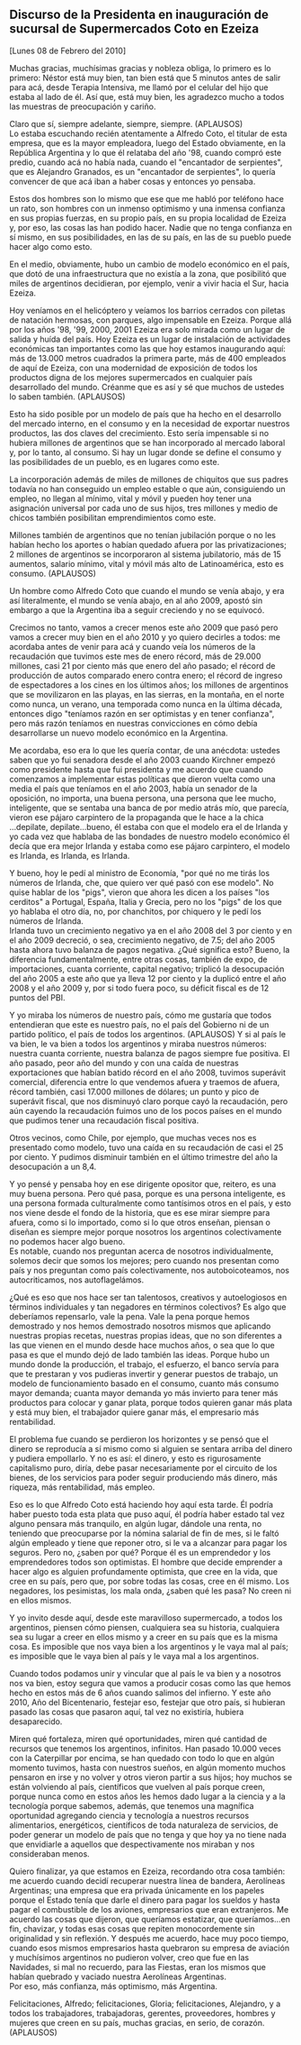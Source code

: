 Discurso de la Presidenta en inauguración de sucursal de Supermercados Coto en Ezeiza
-------------------------------------------------------------------------------------

[Lunes 08 de Febrero del 2010]

Muchas gracias, muchísimas gracias y nobleza obliga, lo primero es lo
primero: Néstor está muy bien, tan bien está que 5 minutos antes de
salir para acá, desde Terapia Intensiva, me llamó por el celular del
hijo que estaba al lado de él. Así que, está muy bien, les agradezco
mucho a todos las muestras de preocupación y cariño.

Claro que sí, siempre adelante, siempre, siempre. (APLAUSOS)\
 Lo estaba escuchando recién atentamente a Alfredo Coto, el titular de
esta empresa, que es la mayor empleadora, luego del Estado obviamente,
en la República Argentina y lo que él relataba del año '98, cuando
compró este predio, cuando acá no había nada, cuando el "encantador de
serpientes", que es Alejandro Granados, es un "encantador de
serpientes", lo quería convencer de que acá iban a haber cosas y
entonces yo pensaba.

Estos dos hombres son lo mismo que ese que me habló por teléfono hace un
rato, son hombres con un inmenso optimismo y una inmensa confianza en
sus propias fuerzas, en su propio país, en su propia localidad de Ezeiza
y, por eso, las cosas las han podido hacer. Nadie que no tenga confianza
en sí mismo, en sus posibilidades, en las de su país, en las de su
pueblo puede hacer algo como esto.

En el medio, obviamente, hubo un cambio de modelo económico en el país,
que dotó de una infraestructura que no existía a la zona, que posibilitó
que miles de argentinos decidieran, por ejemplo, venir a vivir hacia el
Sur, hacia Ezeiza.

Hoy veníamos en el helicóptero y veíamos los barrios cerrados con
piletas de natación hermosas, con parques, algo impensable en Ezeiza.
Porque allá por los años '98, '99, 2000, 2001 Ezeiza era solo mirada
como un lugar de salida y huída del país. Hoy Ezeiza es un lugar de
instalación de actividades económicas tan importantes como las que hoy
estamos inaugurando aquí: más de 13.000 metros cuadrados la primera
parte, más de 400 empleados de aquí de Ezeiza, con una modernidad de
exposición de todos los productos digna de los mejores supermercados en
cualquier país desarrollado del mundo. Créanme que es así y sé que
muchos de ustedes lo saben también. (APLAUSOS)

Esto ha sido posible por un modelo de país que ha hecho en el desarrollo
del mercado interno, en el consumo y en la necesidad de exportar
nuestros productos, las dos claves del crecimiento. Esto sería
impensable si no hubiera millones de argentinos que se han incorporado
al mercado laboral y, por lo tanto, al consumo. Si hay un lugar donde se
define el consumo y las posibilidades de un pueblo, es en lugares como
este.

La incorporación además de miles de millones de chiquitos que sus padres
todavía no han conseguido un empleo estable o que aún, consiguiendo un
empleo, no llegan al mínimo, vital y móvil y pueden hoy tener una
asignación universal por cada uno de sus hijos, tres millones y medio de
chicos también posibilitan emprendimientos como este.

Millones también de argentinos que no tenían jubilación porque o no les
habían hecho los aportes o habían quedado afuera por las
privatizaciones; 2 millones de argentinos se incorporaron al sistema
jubilatorio, más de 15 aumentos, salario mínimo, vital y móvil más alto
de Latinoamérica, esto es consumo. (APLAUSOS)

Un hombre como Alfredo Coto que cuando el mundo se venía abajo, y era
así literalmente, el mundo se venía abajo, en al año 2009, apostó sin
embargo a que la Argentina iba a seguir creciendo y no se equivocó.

Crecimos no tanto, vamos a crecer menos este año 2009 que pasó pero
vamos a crecer muy bien en el año 2010 y yo quiero decirles a todos: me
acordaba antes de venir para acá y cuando veía los números de la
recaudación que tuvimos este mes de enero récord, más de 29.000
millones, casi 21 por ciento más que enero del año pasado; el récord de
producción de autos comparado enero contra enero; el récord de ingreso
de espectadores a los cines en los últimos años; los millones de
argentinos que se movilizaron en las playas, en las sierras, en la
montaña, en el norte como nunca, un verano, una temporada como nunca en
la última década, entonces digo "teníamos razón en ser optimistas y en
tener confianza", pero más razón teníamos en nuestras convicciones en
cómo debía desarrollarse un nuevo modelo económico en la Argentina.

Me acordaba, eso era lo que les quería contar, de una anécdota: ustedes
saben que yo fui senadora desde el año 2003 cuando Kirchner empezó como
presidente hasta que fui presidenta y me acuerdo que cuando comenzamos a
implementar estas políticas que dieron vuelta como una media el país que
teníamos en el año 2003, había un senador de la oposición, no importa,
una buena persona, una persona que lee mucho, inteligente, que se
sentaba una banca de por medio atrás mío, que parecía, vieron ese pájaro
carpintero de la propaganda que le hace a la chica ...depilate,
depilate...bueno, él estaba con que el modelo era el de Irlanda y yo
cada vez que hablaba de las bondades de nuestro modelo económico él
decía que era mejor Irlanda y estaba como ese pájaro carpintero, el
modelo es Irlanda, es Irlanda, es Irlanda.

Y bueno, hoy le pedí al ministro de Economía, "por qué no me tirás los
números de Irlanda, che, que quiero ver qué pasó con ese modelo". No
quise hablar de los "pigs", vieron que ahora les dicen a los países "los
cerditos" a Portugal, España, Italia y Grecia, pero no los "pigs" de los
que yo hablaba el otro día, no, por chanchitos, por chiquero y le pedí
los números de Irlanda.\
 Irlanda tuvo un crecimiento negativo ya en el año 2008 del 3 por ciento
y en el año 2009 decreció, o sea, crecimiento negativo, de 7.5; del año
2005 hasta ahora tuvo balanza de pagos negativa. ¿Qué significa esto?
Bueno, la diferencia fundamentalmente, entre otras cosas, también de
expo, de importaciones, cuanta corriente, capital negativo; triplicó la
desocupación del año 2005 a este año que ya lleva 12 por ciento y la
duplicó entre el año 2008 y el año 2009 y, por si todo fuera poco, su
déficit fiscal es de 12 puntos del PBI.

Y yo miraba los números de nuestro país, cómo me gustaría que todos
entendieran que este es nuestro país, no el país del Gobierno ni de un
partido político, el país de todos los argentinos. (APLAUSOS) Y si al
país le va bien, le va bien a todos los argentinos y miraba nuestros
números: nuestra cuanta corriente, nuestra balanza de pagos siempre fue
positiva. El año pasado, peor año del mundo y con una caída de nuestras
exportaciones que habían batido récord en el año 2008, tuvimos superávit
comercial, diferencia entre lo que vendemos afuera y traemos de afuera,
récord también, casi 17.000 millones de dólares; un punto y pico de
superávit fiscal, que nos disminuyó claro porque cayó la recaudación,
pero aún cayendo la recaudación fuimos uno de los pocos países en el
mundo que pudimos tener una recaudación fiscal positiva.

Otros vecinos, como Chile, por ejemplo, que muchas veces nos es
presentado como modelo, tuvo una caída en su recaudación de casi el 25
por ciento. Y pudimos disminuir también en el último trimestre del año
la desocupación a un 8,4.

Y yo pensé y pensaba hoy en ese dirigente opositor que, reitero, es una
muy buena persona. Pero qué pasa, porque es una persona inteligente, es
una persona formada culturalmente como tantísimos otros en el país, y
esto nos viene desde el fondo de la historia, que es ese mirar siempre
para afuera, como si lo importado, como si lo que otros enseñan, piensan
o diseñan es siempre mejor porque nosotros los argentinos colectivamente
no podemos hacer algo bueno.\
 Es notable, cuando nos preguntan acerca de nosotros individualmente,
solemos decir que somos los mejores; pero cuando nos presentan como país
y nos preguntan como país colectivamente, nos autoboicoteamos, nos
autocriticamos, nos autoflagelámos.

¿Qué es eso que nos hace ser tan talentosos, creativos y autoelogiosos
en términos individuales y tan negadores en términos colectivos? Es algo
que deberíamos repensarlo, vale la pena. Vale la pena porque hemos
demostrado y nos hemos demostrado nosotros mismos que aplicando nuestras
propias recetas, nuestras propias ideas, que no son diferentes a las que
vienen en el mundo desde hace muchos años, o sea que lo que pasa es que
el mundo dejó de lado también las ideas. Porque hubo un mundo donde la
producción, el trabajo, el esfuerzo, el banco servía para que te
prestaran y vos pudieras invertir y generar puestos de trabajo, un
modelo de funcionamiento basado en el consumo, cuanto más consumo mayor
demanda; cuanta mayor demanda yo más invierto para tener más productos
para colocar y ganar plata, porque todos quieren ganar más plata y está
muy bien, el trabajador quiere ganar más, el empresario más
rentabilidad.

El problema fue cuando se perdieron los horizontes y se pensó que el
dinero se reproducía a sí mismo como si alguien se sentara arriba del
dinero y pudiera empollarlo. Y no es así: el dinero, y esto es
rigurosamente capitalismo puro, diría, debe pasar necesariamente por el
circuito de los bienes, de los servicios para poder seguir produciendo
más dinero, más riqueza, más rentabilidad, más empleo.

Eso es lo que Alfredo Coto está haciendo hoy aquí esta tarde. Él podría
haber puesto toda esta plata que puso aquí, él podría haber estado tal
vez alguno pensara más tranquilo, en algún lugar, dándole una renta, no
teniendo que preocuparse por la nómina salarial de fin de mes, si le
faltó algún empleado y tiene que reponer otro, si le va a alcanzar para
pagar los seguros. Pero no, ¿saben por qué? Porque él es un emprendedor
y los emprendedores todos son optimistas. El hombre que decide emprender
a hacer algo es alguien profundamente optimista, que cree en la vida,
que cree en su país, pero que, por sobre todas las cosas, cree en él
mismo. Los negadores, los pesimistas, los mala onda, ¿saben qué les
pasa? No creen ni en ellos mismos.

Y yo invito desde aquí, desde este maravilloso supermercado, a todos los
argentinos, piensen cómo piensen, cualquiera sea su historia, cualquiera
sea su lugar a creer en ellos mismo y a creer en su país que es la misma
cosa. Es imposible que nos vaya bien a los argentinos y le vaya mal al
país; es imposible que le vaya bien al país y le vaya mal a los
argentinos.

Cuando todos podamos unir y vincular que al país le va bien y a nosotros
nos va bien, estoy segura que vamos a producir cosas como las que hemos
hecho en estos más de 6 años cuando salimos del infierno. Y este año
2010, Año del Bicentenario, festejar eso, festejar que otro país, si
hubieran pasado las cosas que pasaron aquí, tal vez no existiría,
hubiera desaparecido.

Miren qué fortaleza, miren qué oportunidades, miren qué cantidad de
recursos que tenemos los argentinos, infinitos. Han pasado 10.000 veces
con la Caterpillar por encima, se han quedado con todo lo que en algún
momento tuvimos, hasta con nuestros sueños, en algún momento muchos
pensaron en irse y no volver y otros vieron partir a sus hijos; hoy
muchos se están volviendo al país, científicos que vuelven al país
porque creen, porque nunca como en estos años les hemos dado lugar a la
ciencia y a la tecnología porque sabemos, además, que tenemos una
magnífica oportunidad agregando ciencia y tecnología a nuestros recursos
alimentarios, energéticos, científicos de toda naturaleza de servicios,
de poder generar un modelo de país que no tenga y que hoy ya no tiene
nada que envidiarle a aquellos que despectivamente nos miraban y nos
consideraban menos.

Quiero finalizar, ya que estamos en Ezeiza, recordando otra cosa
también: me acuerdo cuando decidí recuperar nuestra línea de bandera,
Aerolíneas Argentinas; una empresa que era privada únicamente en los
papeles porque el Estado tenía que darle el dinero para pagar los
sueldos y hasta pagar el combustible de los aviones, empresarios que
eran extranjeros. Me acuerdo las cosas que dijeron, que queríamos
estatizar, que queríamos...en fin, chavizar, y todas esas cosas que
repiten monocordemente sin originalidad y sin reflexión. Y después me
acuerdo, hace muy poco tiempo, cuando esos mismos empresarios hasta
quebraron su empresa de aviación y muchísimos argentinos no pudieron
volver, creo que fue en las Navidades, si mal no recuerdo, para las
Fiestas, eran los mismos que habían quebrado y vaciado nuestra
Aerolíneas Argentinas.\
 Por eso, más confianza, más optimismo, más Argentina.

Felicitaciones, Alfredo; felicitaciones, Gloria; felicitaciones,
Alejandro, y a todos los trabajadores, trabajadoras, gerentes,
proveedores, hombres y mujeres que creen en su país, muchas gracias, en
serio, de corazón. (APLAUSOS)
